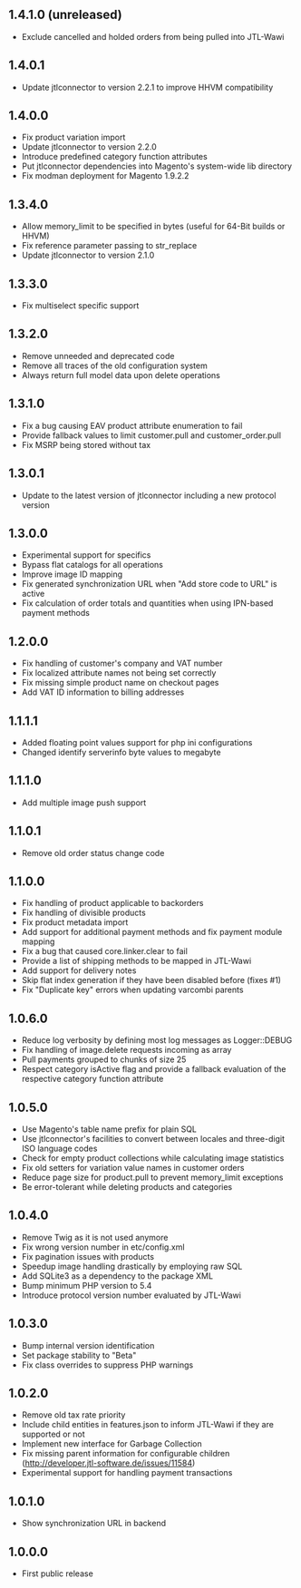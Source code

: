 1.4.1.0 (unreleased)
--------------------
- Exclude cancelled and holded orders from being pulled into JTL-Wawi

1.4.0.1
-------
- Update jtlconnector to version 2.2.1 to improve HHVM compatibility

1.4.0.0
-------
- Fix product variation import
- Update jtlconnector to version 2.2.0
- Introduce predefined category function attributes
- Put jtlconnector dependencies into Magento's system-wide lib directory
- Fix modman deployment for Magento 1.9.2.2

1.3.4.0
-------
- Allow memory_limit to be specified in bytes (useful for 64-Bit builds or HHVM)
- Fix reference parameter passing to str_replace
- Update jtlconnector to version 2.1.0

1.3.3.0
-------
- Fix multiselect specific support

1.3.2.0
-------
- Remove unneeded and deprecated code
- Remove all traces of the old configuration system
- Always return full model data upon delete operations

1.3.1.0
-------
- Fix a bug causing EAV product attribute enumeration to fail
- Provide fallback values to limit customer.pull and customer_order.pull
- Fix MSRP being stored without tax

1.3.0.1
-------
- Update to the latest version of jtlconnector including a new protocol version

1.3.0.0
-------
- Experimental support for specifics
- Bypass flat catalogs for all operations
- Improve image ID mapping
- Fix generated synchronization URL when "Add store code to URL" is active
- Fix calculation of order totals and quantities when using IPN-based payment methods

1.2.0.0
-------
- Fix handling of customer's company and VAT number
- Fix localized attribute names not being set correctly
- Fix missing simple product name on checkout pages
- Add VAT ID information to billing addresses

1.1.1.1
-------
- Added floating point values support for php ini configurations
- Changed identify serverinfo byte values to megabyte

1.1.1.0
-------
- Add multiple image push support

1.1.0.1
-------
- Remove old order status change code

1.1.0.0
-------
- Fix handling of product applicable to backorders
- Fix handling of divisible products
- Fix product metadata import
- Add support for additional payment methods and fix payment module mapping
- Fix a bug that caused core.linker.clear to fail
- Provide a list of shipping methods to be mapped in JTL-Wawi
- Add support for delivery notes
- Skip flat index generation if they have been disabled before (fixes #1)
- Fix "Duplicate key" errors when updating varcombi parents

1.0.6.0
-------
- Reduce log verbosity by defining most log messages as Logger::DEBUG
- Fix handling of image.delete requests incoming as array
- Pull payments grouped to chunks of size 25
- Respect category isActive flag and provide a fallback evaluation of the respective category function attribute

1.0.5.0
-------
- Use Magento's table name prefix for plain SQL
- Use jtlconnector's facilities to convert between locales and three-digit ISO language codes
- Check for empty product collections while calculating image statistics
- Fix old setters for variation value names in customer orders
- Reduce page size for product.pull to prevent memory_limit exceptions
- Be error-tolerant while deleting products and categories

1.0.4.0
-------
- Remove Twig as it is not used anymore
- Fix wrong version number in etc/config.xml
- Fix pagination issues with products
- Speedup image handling drastically by employing raw SQL
- Add SQLite3 as a dependency to the package XML
- Bump minimum PHP version to 5.4
- Introduce protocol version number evaluated by JTL-Wawi

1.0.3.0
-------
- Bump internal version identification
- Set package stability to "Beta"
- Fix class overrides to suppress PHP warnings

1.0.2.0
-------
- Remove old tax rate priority
- Include child entities in features.json to inform JTL-Wawi if they are supported or not
- Implement new interface for Garbage Collection
- Fix missing parent information for configurable children (http://developer.jtl-software.de/issues/11584)
- Experimental support for handling payment transactions

1.0.1.0
-------
- Show synchronization URL in backend

1.0.0.0
-------
- First public release

